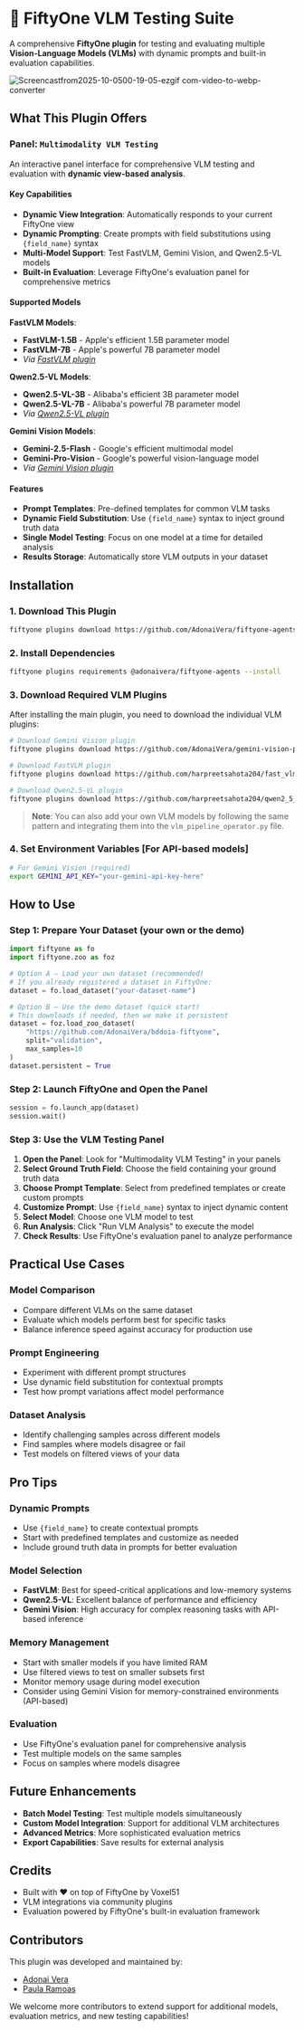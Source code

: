 # 🤖 FiftyOne VLM Testing Suite

A comprehensive **FiftyOne plugin** for testing and evaluating multiple **Vision-Language Models (VLMs)** with dynamic prompts and built-in evaluation capabilities.

![Screencastfrom2025-10-0500-19-05-ezgif com-video-to-webp-converter](https://github.com/user-attachments/assets/81d8a15d-ff3e-425b-9f6e-21b4da179c1b)

## What This Plugin Offers

### Panel: `Multimodality VLM Testing`

An interactive panel interface for comprehensive VLM testing and evaluation with **dynamic view-based analysis**.

#### **Key Capabilities**

- **Dynamic View Integration**: Automatically responds to your current FiftyOne view
- **Dynamic Prompting**: Create prompts with field substitutions using `{field_name}` syntax
- **Multi-Model Support**: Test FastVLM, Gemini Vision, and Qwen2.5-VL models
- **Built-in Evaluation**: Leverage FiftyOne's evaluation panel for comprehensive metrics

#### **Supported Models**

**FastVLM Models**:
- **FastVLM-1.5B** - Apple's efficient 1.5B parameter model
- **FastVLM-7B** - Apple's powerful 7B parameter model
- *Via [FastVLM plugin](https://github.com/harpreetsahota204/fast_vlm)*

**Qwen2.5-VL Models**:
- **Qwen2.5-VL-3B** - Alibaba's efficient 3B parameter model
- **Qwen2.5-VL-7B** - Alibaba's powerful 7B parameter model
- *Via [Qwen2.5-VL plugin](https://github.com/harpreetsahota204/qwen2_5_vl)*

**Gemini Vision Models**:
- **Gemini-2.5-Flash** - Google's efficient multimodal model
- **Gemini-Pro-Vision** - Google's powerful vision-language model
- *Via [Gemini Vision plugin](https://github.com/AdonaiVera/gemini-vision-plugin)*

#### **Features**

- **Prompt Templates**: Pre-defined templates for common VLM tasks
- **Dynamic Field Substitution**: Use `{field_name}` syntax to inject ground truth data
- **Single Model Testing**: Focus on one model at a time for detailed analysis
- **Results Storage**: Automatically store VLM outputs in your dataset

## Installation

### 1. Download This Plugin

```bash
fiftyone plugins download https://github.com/AdonaiVera/fiftyone-agents
```

### 2. Install Dependencies

```bash
fiftyone plugins requirements @adonaivera/fiftyone-agents --install
```

### 3. Download Required VLM Plugins

After installing the main plugin, you need to download the individual VLM plugins:

```bash
# Download Gemini Vision plugin
fiftyone plugins download https://github.com/AdonaiVera/gemini-vision-plugin

# Download FastVLM plugin
fiftyone plugins download https://github.com/harpreetsahota204/fast_vlm

# Download Qwen2.5-VL plugin
fiftyone plugins download https://github.com/harpreetsahota204/qwen2_5_vl
```

> **Note**: You can also add your own VLM models by following the same pattern and integrating them into the `vlm_pipeline_operator.py` file.

### 4. Set Environment Variables [For API-based models]

```bash
# For Gemini Vision (required)
export GEMINI_API_KEY="your-gemini-api-key-here"
```

## How to Use

### **Step 1: Prepare Your Dataset (your own or the demo)**

```python
import fiftyone as fo
import fiftyone.zoo as foz

# Option A — Load your own dataset (recommended)
# If you already registered a dataset in FiftyOne:
dataset = fo.load_dataset("your-dataset-name")

# Option B — Use the demo dataset (quick start)
# This downloads if needed, then we make it persistent
dataset = foz.load_zoo_dataset(
    "https://github.com/AdonaiVera/bddoia-fiftyone",
    split="validation",
    max_samples=10
)
dataset.persistent = True
```

### **Step 2: Launch FiftyOne and Open the Panel**

```python
session = fo.launch_app(dataset)
session.wait()
```

### **Step 3: Use the VLM Testing Panel**

1. **Open the Panel**: Look for "Multimodality VLM Testing" in your panels
2. **Select Ground Truth Field**: Choose the field containing your ground truth data
3. **Choose Prompt Template**: Select from predefined templates or create custom prompts
4. **Customize Prompt**: Use `{field_name}` syntax to inject dynamic content
5. **Select Model**: Choose one VLM model to test
6. **Run Analysis**: Click "Run VLM Analysis" to execute the model
7. **Check Results**: Use FiftyOne's evaluation panel to analyze performance

## Practical Use Cases

### **Model Comparison**
- Compare different VLMs on the same dataset
- Evaluate which models perform best for specific tasks
- Balance inference speed against accuracy for production use

### **Prompt Engineering**
- Experiment with different prompt structures
- Use dynamic field substitution for contextual prompts
- Test how prompt variations affect model performance

### **Dataset Analysis**
- Identify challenging samples across different models
- Find samples where models disagree or fail
- Test models on filtered views of your data

## Pro Tips

### **Dynamic Prompts**
- Use `{field_name}` to create contextual prompts
- Start with predefined templates and customize as needed
- Include ground truth data in prompts for better evaluation

### **Model Selection**
- **FastVLM**: Best for speed-critical applications and low-memory systems
- **Qwen2.5-VL**: Excellent balance of performance and efficiency
- **Gemini Vision**: High accuracy for complex reasoning tasks with API-based inference

### **Memory Management**
- Start with smaller models if you have limited RAM
- Use filtered views to test on smaller subsets first
- Monitor memory usage during model execution
- Consider using Gemini Vision for memory-constrained environments (API-based)

### **Evaluation**
- Use FiftyOne's evaluation panel for comprehensive analysis
- Test multiple models on the same samples
- Focus on samples where models disagree

## Future Enhancements

- **Batch Model Testing**: Test multiple models simultaneously
- **Custom Model Integration**: Support for additional VLM architectures
- **Advanced Metrics**: More sophisticated evaluation metrics
- **Export Capabilities**: Save results for external analysis

## Credits

* Built with ❤️ on top of FiftyOne by Voxel51
* VLM integrations via community plugins
* Evaluation powered by FiftyOne's built-in evaluation framework

## Contributors

This plugin was developed and maintained by:

* [Adonai Vera](https://github.com/AdonaiVera) 
* [Paula Ramoas](https://github.com/paularamo) 

We welcome more contributors to extend support for additional models, evaluation metrics, and new testing capabilities!
